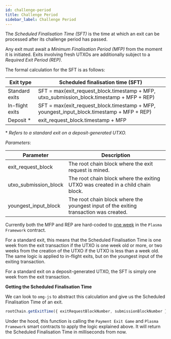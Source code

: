 ```yaml
---
id: challenge-period
title: Challenge Period
sidebar_label: Challenge Period
---
```


The *Scheduled Finalisation Time (SFT)* is the time at which an exit can be processed after its challenge period has passed. 

Any exit must await a *Minimum Finalisation Period (MFP)* from the moment it is initiated. Exits involving fresh UTXOs are additionally subject to a *Required Exit Period (REP)*. 

The formal calculation for the SFT is as follows:

| Exit type | Scheduled finalisation time (SFT) |
|   ---     |   ---     |
| Standard exits | SFT = max(exit_request_block.timestamp + MFP, utxo_submission_block.timestamp + MFP + REP) |
| In-flight exits   | SFT = max(exit_request_block.timestamp + MFP, youngest_input_block.timestamp + MFP + REP) |
| Deposit * | exit_request_block.timestamp + MFP

**&nbsp;Refers to a standard exit on a deposit-generated UTXO.*


*Parameters*:

| Parameter | Description |
|   ---     |   ---     |
| exit_request_block  | The root chain block where the exit request is mined. |
| utxo_submission_block | The root chain block where the exiting UTXO was created in a child chain block. |
| youngest_input_block  | The root chain block where the youngest input of the exiting transaction was created. |


Currently both the MFP and REP are hard-coded to <u>one week</u> in the `Plasma Framework` contract. 

For a standard exit, this means that the Scheduled Finalisation Time is one week from the exit transaction if the UTXO is one week old or more, or two weeks from the creation of the UTXO if the UTXO is less than a week old. The same logic is applied to in-flight exits, but on the youngest input of the exiting transaction.

For a standard exit on a deposit-generated UTXO, the SFT is simply one week from the exit transaction.

**Getting the Scheduled Finalisation Time** 

We can look to `omg-js` to abstract this calculation and give us the Scheduled Finalisation Time of an exit.

```js
rootChain.getExitTime({ exitRequestBlockNumber, submissionBlockNumber })
```

Under the hood, this function is calling the `Payment Exit Game` and `Plasma Framework` smart contracts to apply the logic explained above. It will return the Scheduled Finalisation Time in milliseconds from now.